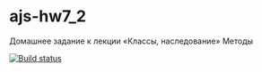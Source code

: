 # ajs-hw7_2
Домашнее задание к лекции «Классы, наследование» Методы

[![Build status](https://ci.appveyor.com/api/projects/status/cvvgwfwsutpb964n/branch/master?svg=true)](https://ci.appveyor.com/project/Mistel-77/ajs-hw7-2/branch/master)
